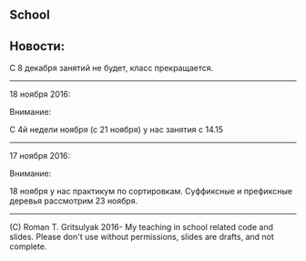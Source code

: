 ## School

Новости:
---------
С 8 декабря занятий не будет, класс прекращается.

---------
18 ноября 2016:

Внимание:

C 4й недели ноября (с 21 ноября) у нас занятия с 14.15

--------

17 ноября 2016:

Внимание:

18 ноября у нас практикум по сортировкам.
Суффиксные и префиксные деревья рассмотрим 23 ноября.


---------

(C) Roman T. Gritsulyak 2016-
My teaching in school related code and slides.
Please don't use without permissions, slides are drafts, and not complete.
